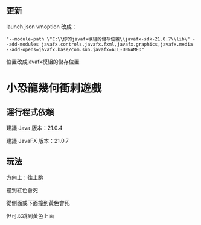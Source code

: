 ## 更新

launch.json vmoption 改成：
```
"--module-path \"C:\\你的javafx模組的儲存位置\\javafx-sdk-21.0.7\\lib\" --add-modules javafx.controls,javafx.fxml,javafx.graphics,javafx.media --add-opens=javafx.base/com.sun.javafx=ALL-UNNAMED"
```
位置改成javafx模組的儲存位置

# 小恐龍幾何衝刺遊戲

## 運行程式依賴

建議 Java 版本：21.0.4

建議 JavaFX 版本：21.0.7

## 玩法

方向上：往上跳

撞到紅色會死

從側面或下面撞到黃色會死

但可以跳到黃色上面
